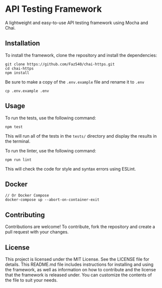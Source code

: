 # API Testing Framework

A lightweight and easy-to-use API testing framework using Mocha and Chai.

## Installation

To install the framework, clone the repository and install the dependencies:

```
git clone https://github.com/Faz540/chai-https.git
cd chai-https
npm install
```

Be sure to make a copy of the `.env.example` file and rename it to `.env`
```
cp .env.example .env
```

## Usage

To run the tests, use the following command:

```
npm test
```

This will run all of the tests in the `tests/` directory and display the results in the terminal.

To run the linter, use the following command:

```
npm run lint
```

This will check the code for style and syntax errors using ESLint.

## Docker

```
// Or Docker Compose
docker-compose up --abort-on-container-exit

```

## Contributing

Contributions are welcome! To contribute, fork the repository and create a pull request with your changes.

## License

This project is licensed under the MIT License. See the LICENSE file for details.
This README.md file includes instructions for installing and using the framework, as well as information on how to contribute and the license that the framework is released under. You can customize the contents of the file to suit your needs.

